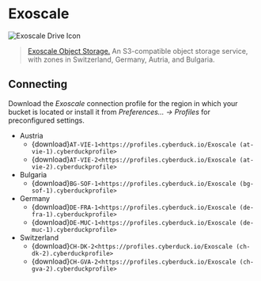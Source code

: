 Exoscale
====

![Exoscale Drive Icon](_images/exoscale.png)

> [Exoscale Object Storage.](https://www.exoscale.com/object-storage/) An S3-compatible object storage service, with zones in Switzerland, Germany, Autria, and Bulgaria.

## Connecting

Download the *Exoscale* connection profile for the region in which your bucket is located or install it from *Preferences… → Profiles* for preconfigured settings.

- Austria
  - {download}`AT-VIE-1<https://profiles.cyberduck.io/Exoscale (at-vie-1).cyberduckprofile>`
  - {download}`AT-VIE-2<https://profiles.cyberduck.io/Exoscale (at-vie-2).cyberduckprofile>`
- Bulgaria
  - {download}`BG-SOF-1<https://profiles.cyberduck.io/Exoscale (bg-sof-1).cyberduckprofile>`
- Germany
  - {download}`DE-FRA-1<https://profiles.cyberduck.io/Exoscale (de-fra-1).cyberduckprofile>`
  - {download}`DE-MUC-1<https://profiles.cyberduck.io/Exoscale (de-muc-1).cyberduckprofile>`
- Switzerland
  - {download}`CH-DK-2<https://profiles.cyberduck.io/Exoscale (ch-dk-2).cyberduckprofile>`
  - {download}`CH-GVA-2<https://profiles.cyberduck.io/Exoscale (ch-gva-2).cyberduckprofile>`
